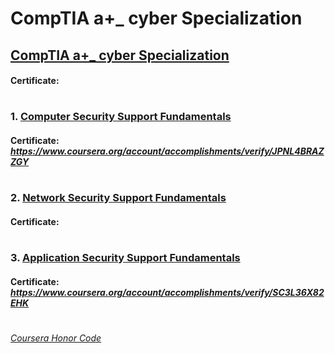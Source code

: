 # CompTIA a+_ cyber Specialization


## [CompTIA a+_ cyber Specialization](https://www.coursera.org/specializations/comptia-aplus-cyber)
####    **Certificate:**
#

### 1. [Computer Security Support Fundamentals](https://www.coursera.org/learn/comptia-computer-security-support-fundamentals?specialization=comptia-aplus-cyber)

####    **Certificate:** _https://www.coursera.org/account/accomplishments/verify/JPNL4BRAZZGY_
#

### 2. [Network Security Support Fundamentals](https://www.coursera.org/learn/comptia-network-security-support-fundamentals?specialization=comptia-aplus-cyber)

####    **Certificate:**
#

### 3. [Application Security Support Fundamentals](https://www.coursera.org/learn/comptia-application-security-support-fundamentals?specialization=comptia-aplus-cyber)

####    **Certificate:** _https://www.coursera.org/account/accomplishments/verify/SC3L36X82EHK_
#




[*Coursera Honor Code*](https://www.coursera.support/s/article/209818863-Coursera-Honor-Code?language=en_US)
